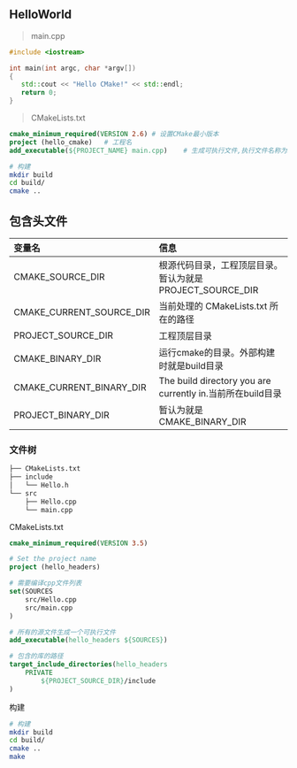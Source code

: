 <!-- 
title: Cmake 
sort: 
--> 

## HelloWorld

> main.cpp

```cpp
#include <iostream>

int main(int argc, char *argv[])
{
   std::cout << "Hello CMake!" << std::endl;
   return 0;
}
```

> CMakeLists.txt

```cmake
cmake_minimum_required(VERSION 2.6)	# 设置CMake最小版本
project (hello_cmake)	# 工程名
add_executable(${PROJECT_NAME} main.cpp)	# 生成可执行文件,执行文件名称为工程名
```

```bash
# 构建
mkdir build
cd build/
cmake ..
```

## 包含头文件

| 变量名                   | 信息                                                       |
| :----------------------- | :--------------------------------------------------------- |
| CMAKE_SOURCE_DIR         | 根源代码目录，工程顶层目录。暂认为就是PROJECT_SOURCE_DIR   |
| CMAKE_CURRENT_SOURCE_DIR | 当前处理的 CMakeLists.txt 所在的路径                       |
| PROJECT_SOURCE_DIR       | 工程顶层目录                                               |
| CMAKE_BINARY_DIR         | 运行cmake的目录。外部构建时就是build目录                   |
| CMAKE_CURRENT_BINARY_DIR | The build directory you are currently in.当前所在build目录 |
| PROJECT_BINARY_DIR       | 暂认为就是CMAKE_BINARY_DIR                                 |

### 文件树

```bash
├── CMakeLists.txt
├── include
│   └── Hello.h
└── src
    ├── Hello.cpp
    └── main.cpp
```

CMakeLists.txt

```cmake
cmake_minimum_required(VERSION 3.5)

# Set the project name
project (hello_headers)

# 需要编译cpp文件列表
set(SOURCES
    src/Hello.cpp
    src/main.cpp
)

# 所有的源文件生成一个可执行文件
add_executable(hello_headers ${SOURCES})

# 包含的库的路径
target_include_directories(hello_headers
    PRIVATE 
        ${PROJECT_SOURCE_DIR}/include
)
```

构建

```bash
# 构建
mkdir build
cd build/
cmake ..
make
```

